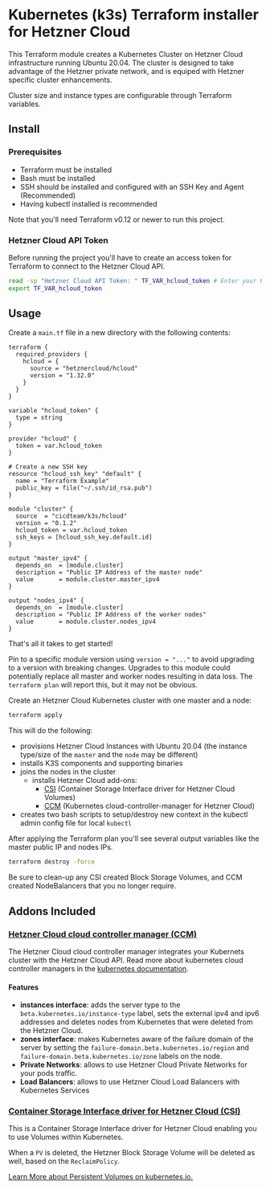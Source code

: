 # Kubernetes (k3s) Terraform installer for Hetzner Cloud

This Terraform module creates a Kubernetes Cluster on Hetzner Cloud infrastructure running Ubuntu 20.04. The cluster is designed to take advantage of the Hetzner private network, and is equiped with Hetzner specific cluster enhancements.

Cluster size and instance types are configurable through Terraform variables.

## Install

### Prerequisites

* Terraform must be installed
* Bash must be installed
* SSH should be installed and configured with an SSH Key and Agent (Recommended)
* Having kubectl installed is recommended

Note that you'll need Terraform v0.12 or newer to run this project.

### Hetzner Cloud API Token

Before running the project you'll have to create an access token for Terraform to connect to the Hetzner Cloud API.

```bash
read -sp "Hetzner Cloud API Token: " TF_VAR_hcloud_token # Enter your Hetzner Cloud API Token (it will be hidden)
export TF_VAR_hcloud_token
```

## Usage

Create a `main.tf` file in a new directory with the following contents:

```hcl
terraform {
  required_providers {
    hcloud = {
      source = "hetznercloud/hcloud"
      version = "1.32.0"
    }
  }
}

variable "hcloud_token" {
  type = string
}

provider "hcloud" {
  token = var.hcloud_token
}

# Create a new SSH key
resource "hcloud_ssh_key" "default" {
  name = "Terraform Example"
  public_key = file("~/.ssh/id_rsa.pub")
}

module "cluster" {
  source  = "cicdteam/k3s/hcloud"
  version = "0.1.2"
  hcloud_token = var.hcloud_token
  ssh_keys = [hcloud_ssh_key.default.id]
}

output "master_ipv4" {
  depends_on  = [module.cluster]
  description = "Public IP Address of the master node"
  value       = module.cluster.master_ipv4
}

output "nodes_ipv4" {
  depends_on  = [module.cluster]
  description = "Public IP Address of the worker nodes"
  value       = module.cluster.nodes_ipv4
}
```

That's all it takes to get started!

Pin to a specific module version using `version = "..."` to avoid upgrading to a version with breaking changes.  Upgrades to this module could potentially replace all master and worker nodes resulting in data loss.  The `terraform plan` will report this, but it may not be obvious.


Create an Hetzner Cloud Kubernetes cluster with one master and a node:

```bash
terraform apply
```

This will do the following:

* provisions Hetzner Cloud Instances with Ubuntu 20.04 (the instance type/size of the `master` and the `node` may be different)
* installs K3S components and supporting binaries
* joins the nodes in the cluster
  * installs Hetzner Cloud add-ons:
    * [CSI](https://github.com/hetznercloud/csi-driver) (Container Storage Interface driver for Hetzner Cloud Volumes)
    * [CCM](https://github.com/hetznercloud/hcloud-cloud-controller-manager) (Kubernetes cloud-controller-manager for Hetzner Cloud)
* creates two bash scripts to setup/destroy new context in the kubectl admin config file for local `kubectl`

After applying the Terraform plan you'll see several output variables like the master public IP and nodes IPs.

```bash
terraform destroy -force
```

Be sure to clean-up any CSI created Block Storage Volumes, and CCM created NodeBalancers that you no longer require.


## Addons Included

### [**Hetzner Cloud cloud controller manager (CCM)**](https://github.com/hetznercloud/hcloud-cloud-controller-manager)

The Hetzner Cloud cloud controller manager integrates your Kubernets cluster with the Hetzner Cloud API.
Read more about kubernetes cloud controller managers in the [kubernetes documentation](https://kubernetes.io/docs/tasks/administer-cluster/running-cloud-controller/).

#### Features

- **instances interface**: adds the server type to the `beta.kubernetes.io/instance-type` label, sets the external ipv4 and ipv6 addresses and deletes nodes from Kubernetes that were deleted from the Hetzner Cloud.
- **zones interface**: makes Kubernetes aware of the failure domain of the server by setting the `failure-domain.beta.kubernetes.io/region` and `failure-domain.beta.kubernetes.io/zone` labels on the node.
- **Private Networks**: allows to use Hetzner Cloud Private Networks for your pods traffic.
- **Load Balancers**: allows to use Hetzner Cloud Load Balancers with Kubernetes Services


### [**Container Storage Interface driver for Hetzner Cloud (CSI)**](https://github.com/hetznercloud/csi-driver)

This is a Container Storage Interface driver for Hetzner Cloud enabling you to use Volumes within Kubernetes.

When a `PV` is deleted, the Hetzner Block Storage Volume will be deleted as well, based on the `ReclaimPolicy`.

[Learn More about Persistent Volumes on kubernetes.io.](https://kubernetes.io/docs/concepts/storage/persistent-volumes/)

